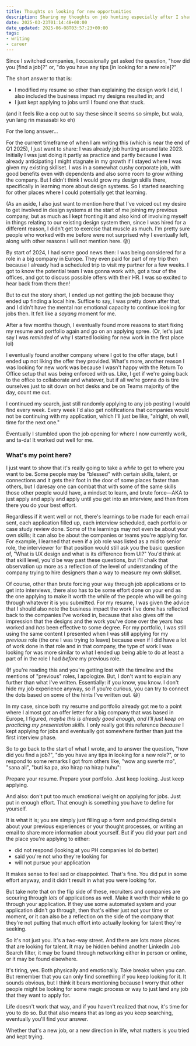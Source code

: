 ```yaml
---
title: Thoughts on looking for new opportunities
description: Sharing my thoughts on job hunting especially after I shared to peers that I found a new role. It wasn't easy. It was long, but eventually was worth doing because I kept at it until I found something that stuck.
date: 2025-03-23T01:14:48+00:00
date_updated: 2025-06-08T03:57:23+00:00
tags: 
- writing
- career
---
```


Since I switched companies, I occasionally get asked the question, "how did you \[find a job\]?" or, "do you have any tips \[in looking for a new role\]?"

The short answer to that is:

- I modified my resume so other than explaining the design work I did, I also included the business impact my designs resulted in; and
- I just kept applying to jobs until I found one that stuck.

(and it feels like a cop out to say these since it seems so simple, but wala, yun lang rin masasabi ko eh)

For the long answer...

For the current timeframe of when I am writing this (which is near the end of Q1 2025), I just want to share: I was already job hunting around late 2023. Initially I was just doing it partly as practice and partly because I was already anticipating I might stagnate in my growth if I stayed where I was given my existing skillset. I was in a somewhat cushy corporate job, with good benefits even with dependents and also some room to grow withing the company. But I didn't think I would grow my design skills there, specifically in learning more about design systems. So I started searching for other places where I could potentially get that learning.

(As an aside, I also just want to mention here that I've voiced out my desire to get involved in design systems at the start of me joining my previous company, but as much as I kept fronting it and also kind of involving myself in things relating to our existing design system then, since I was hired for a different reason, I didn't get to exercise that muscle as much. I'm pretty sure people who worked with me before were not surprised why I eventually left, along with other reasons I will not mention here. 😛)

By start of 2024, I had some good news then: I was being considered for a role in a big company in Europe. They even paid for part of my trip then because I already had a scheduled trip to visit my partner for a few weeks. I got to know the potential team I was gonna work with, got a tour of the offices, and got to discuss possible offers with their HR. I was so excited to hear back from them then!

But to cut the story short, I ended up not getting the job because they ended up finding a local hire. Suffice to say, I was pretty down after that, and I didn't have the mental nor emotional capacity to continue looking for jobs then. It felt like a *sayang* moment for me.

After a few months though, I eventually found more reasons to start fixing my resume and portfolio again and go on an applying spree. (Or, let's just say I was _reminded_ of why I started looking for new work in the first place lol)

I eventually found another company where I got to the offer stage, but I ended up not liking the offer they provided. What's more, another reason I was looking for new work was because I wasn't happy with the Return To Office setup that was being enforced with us. Like, I get if we're going back to the office to collaborate and whatever, but if all we're gonna do is tire ourselves just to sit down on hot desks and be on Teams majority of the day, count me out.

I continued my search, just still randomly applying to any job posting I would find every week. Every week I'd also get notifications that companies would not be continuing with my application, which I'll just be like, "alright, oh well, time for the next one."

Eventually I stumbled upon the job opening for where I now currently work, and ta-da! It worked out well for me.

### What's my point here?

I just want to show that it's really going to take a _while_ to get to where you want to be. Some people may be "blessed" with certain skills, talent, or connections and it gets their foot in the door of some places faster than others, but I daresay one can combat that with some of the same skills those other people would have, a mindset to learn, and brute force—AKA to just apply and apply and apply until you get into an interview, and then from there you do your best effort. 

Regardless if it went well or not, there's learnings to be made for each email sent, each application filled up, each interview scheduled, each portfolio or case study review done. Some of the learnings may not even be about your own skills; it can also be about the companies or teams you're applying for. For example, I learned that even if a job role was listed as a mid to senior role, the interviewer for that position would still ask you the basic question of, "What is UX design and what is its difference from UI?" You'd think at that skill level, you'd be way past these questions, but I'll chalk that observation up more as a reflection of the level of understanding of the company trying to hire designers than a way to measure my own skillset.

Of course, other than brute forcing your way through job applications or to get into interviews, there also has to be some effort done on your end as the one applying to make it worth the while of the people who will be going through whatever it is you submitted. For my resume, I was given the advice that I should also note the business impact the work I've done has reflected back to the companies I've worked in, because that also gives off the impression that the designs and the work you've done over the years _has_ worked and _has_ been effective to some degree. For my portfolio, I was still using the same content I presented when I was still applying for my _previous_ role (the one I was trying to leave) because even if I did have a lot of work done in that role and in that company, the type of work I was looking for was more similar to what I ended up being able to do at least a part of in the role I had _before_ my previous role.

(If you're reading this and you're getting lost with the timeline and the mentions of "previous" roles, I apologize. But, I don't want to explain any further than what I've written. Essentially: if you know, you know. I don't hide my job experience anyway, so if you're curious, you can try to connect the dots based on some of the hints I've written out. 😆)

In my case, since both my resume and portfolio already got me to a point where I almost got an offer letter for a big company that was based in Europe, I figured, _maybe this is already good enough, and I'll just keep on practicing my presentation skills._ I only really got this reference _because_ I kept applying for jobs and eventually got somewhere farther than just the first interview phase.

So to go back to the start of what I wrote, and to answer the question, "how did you find a job?", "do you have any tips in looking for a new role?", or to respond to some remarks I got from others like, "wow ang swerte mo", "sana all", "buti ka pa, ako hirap na hirap huhu":

Prepare your resume. Prepare your portfolio. Just keep looking. Just keep applying.

And also: don't put too much emotional weight on applying for jobs. Just put in enough effort. That enough is something you have to define for yourself.

It is what it is; you are simply just filling up a form and providing details about your previous experiences or your thought processes, or writing an email to share more information about yourself. But if you did your part and the place you're applying to either:

- did not respond (looking at you PH companies lol do better)
- said you're not who they're looking for
- will not pursue your application

It makes sense to feel sad or disappointed. That's fine. You did put in some effort anyway, and it didn't result in what you were looking for.

But take note that on the flip side of these, recruiters and companies are scouring through _lots_ of applications as well. Make it worth their while to go through your application. If they use some automated system and your application didn't go through, then that's either just not your time or moment, or it can also be a reflection on the side of the company that they're not putting that much effort into actually looking for talent they're seeking.

So it's not just you. It's a two-way street. And there are lots more places that are looking for talent. It may be hidden behind another LinkedIn Job Search filter, it may be found through networking either in person or online, or it may be found elsewhere.

It's tiring, yes. Both physically and emotionally. Take breaks when you can. But remember that you can only find something if you keep looking for it. It sounds obvious, but I think it bears mentioning because I worry that other people might be looking for some magic process or way to just land any job that they want to apply for.

Life doesn't work that way, and if you haven't realized that now, it's time for you to do so. But that also means that as long as you keep searching, eventually you'll find your answer.

Whether that's a new job, or a new direction in life, what matters is you tried and kept trying.
